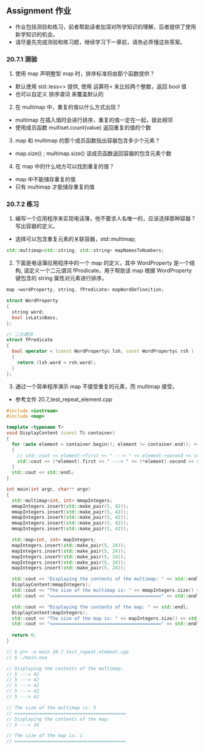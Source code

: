 ## Assignment 作业
- 作业包括测验和练习，前者帮助读者加深对所学知识的理解，后者提供了使用新学知识的机会。
- 请尽量先完成测验和练习题，继续学习下一章前，请务必弄懂这些答案。

### 20.7.1 测验
1. 使用 map<int> 声明整型 map 时，排序标准将由那个函数提供？
- 默认使用 std::less<> 提供, 使用 运算符< 来比较两个整数，返回 bool 值
- 也可以自定义 排序谓词 来覆盖默认的

2. 在 multimap 中，重复的值以什么方式出现？
- multimap 在插入值时会进行排序，重复的值一定在一起，彼此相邻
- 使用成员函数 multiset.count(value) 返回重复的值的个数

3. map 和 multimap 的那个成员函数指出容器包含多少个元素？
- map.size() ; multimap.size() 该成员函数返回容器的包含元素个数

4. 在 map 中的什么地方可以找到重复的值？
- map 中不能储存重复的值
- 只有 multimap 才能储存重复的值


### 20.7.2 练习
1. 编写一个应用程序来实现电话簿，他不要求人名唯一的，应该选择那种容器？写出容器的定义。
- 选择可以包含重复元素的关联容器，std::multimap;

```C++
std::multimap<std::string, std::string> mapNamesToNumbers;
```

2. 下面是电话簿应用程序中的一个 map 的定义，其中 WordProperty 是一个结构, 请定义一个二元谓词 fProdicate，用于帮助该 map 根据 WordProperty 键包含的 string 属性对元素进行排序。

```C++
map <wordProperty, string, fPredicate> mapWordDefineition;

struct WordProperty
{
  string word;
  bool isLatinBass;
};

// 二元谓词
struct fPredicate
{
  bool operator < (const WordProperty& lsh, const WordProperty& rsh )
  {
    return (lsh.word < rsh.word);
  }
};
```

3. 通过一个简单程序演示 map 不接受重复的元素，而 multimap 接受。
- 参考文件 20.7_test_repeat_element.cpp

```C++
#include <iostream>
#include <map>

template <typename T>
void DisplayContent (const T& container)
{
  for (auto element = container.begin(); element != container.end(); ++element)
  {
    // std::cout << element->first << " ---> " << element->second << std::endl;
    std::cout << (*element).first << " ---> " << (*element).second << std::endl;
  }
  std::cout << std::endl;
}

int main(int argc, char** argv)
{
  std::multimap<int, int> mmapIntegers;
  mmapIntegers.insert(std::make_pair(5, 42));
  mmapIntegers.insert(std::make_pair(5, 42));
  mmapIntegers.insert(std::make_pair(5, 42));
  mmapIntegers.insert(std::make_pair(5, 42));
  mmapIntegers.insert(std::make_pair(5, 42));

  std::map<int, int> mapIntegers;
  mapIntegers.insert(std::make_pair(5, 24));
  mapIntegers.insert(std::make_pair(5, 24));
  mapIntegers.insert(std::make_pair(5, 24));
  mapIntegers.insert(std::make_pair(5, 24));
  mapIntegers.insert(std::make_pair(5, 24));

  std::cout << "Displaying the contents of the multimap: " << std::endl;
  DisplayContent(mmapIntegers);
  std::cout << "The size of the multimap is: " << mmapIntegers.size() << std::endl;
  std::cout << "=========================================" << std::endl;

  std::cout << "Displaying the contents of the map: " << std::endl;
  DisplayContent(mapIntegers);
  std::cout << "The size of the map is: " << mapIntegers.size() << std::endl;
  std::cout << "=========================================" << std::endl;
  
  return 0;
}

// $ g++ -o main 20.7_test_repeat_element.cpp 
// $ ./main.exe

// Displaying the contents of the multimap: 
// 5 ---> 42
// 5 ---> 42
// 5 ---> 42
// 5 ---> 42
// 5 ---> 42

// The size of the multimap is: 5
// =========================================
// Displaying the contents of the map:
// 5 ---> 24

// The size of the map is: 1
// =========================================
```